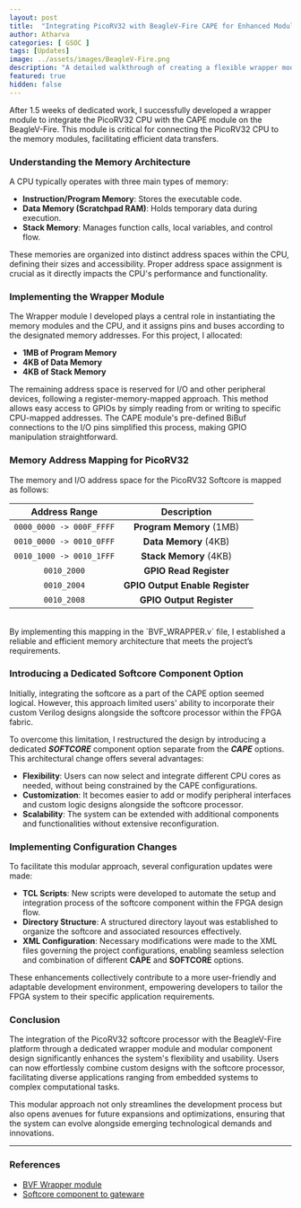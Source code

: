 ```yaml
---
layout: post
title:  "Integrating PicoRV32 with BeagleV-Fire CAPE for Enhanced Modularitye"
author: Atharva
categories: [ GSOC ]
tags: [Updates]
image: ../assets/images/BeagleV-Fire.png
description: "A detailed walkthrough of creating a flexible wrapper module to connect PicoRV32 with memory and GPIOs."
featured: true
hidden: false
---
```


After 1.5 weeks of dedicated work, I successfully developed a wrapper module to integrate the PicoRV32 CPU with the CAPE module on the BeagleV-Fire. This module is critical for connecting the PicoRV32 CPU to the memory modules, facilitating efficient data transfers.

### Understanding the Memory Architecture

A CPU typically operates with three main types of memory:

- **Instruction/Program Memory**: Stores the executable code.
- **Data Memory (Scratchpad RAM)**: Holds temporary data during execution.
- **Stack Memory**: Manages function calls, local variables, and control flow.

These memories are organized into distinct address spaces within the CPU, defining their sizes and accessibility. Proper address space assignment is crucial as it directly impacts the CPU's performance and functionality.

### Implementing the Wrapper Module

The Wrapper module I developed plays a central role in instantiating the memory modules and the CPU, and it assigns pins and buses according to the designated memory addresses. For this project, I allocated:

- **1MB of Program Memory**
- **4KB of Data Memory**
- **4KB of Stack Memory**

The remaining address space is reserved for I/O and other peripheral devices, following a register-memory-mapped approach. This method allows easy access to GPIOs by simply reading from or writing to specific CPU-mapped addresses. The CAPE module's pre-defined BiBuf connections to the I/O pins simplified this process, making GPIO manipulation straightforward.

### Memory Address Mapping for PicoRV32

The memory and I/O address space for the PicoRV32 Softcore is mapped as follows:

| Address Range         | Description                   |
|:-----------------------:|:-------------------------------:|
| `0000_0000 -> 000F_FFFF` | **Program Memory** (1MB)      |
| `0010_0000 -> 0010_0FFF` | **Data Memory** (4KB)         |
| `0010_1000 -> 0010_1FFF` | **Stack Memory** (4KB)        |
| `0010_2000`           | **GPIO Read Register**        |
| `0010_2004`           | **GPIO Output Enable Register** |
| `0010_2008`           | **GPIO Output Register**      |

<br>
By implementing this mapping in the `BVF_WRAPPER.v` file, I established a reliable and efficient memory architecture that meets the project’s requirements.

### Introducing a Dedicated Softcore Component Option

Initially, integrating the softcore as a part of the CAPE option seemed logical. However, this approach limited users' ability to incorporate their custom Verilog designs alongside the softcore processor within the FPGA fabric.

To overcome this limitation, I restructured the design by introducing a dedicated ***SOFTCORE*** component option separate from the ***CAPE*** options. This architectural change offers several advantages:

- **Flexibility**: Users can now select and integrate different CPU cores as needed, without being constrained by the CAPE configurations.
- **Customization**: It becomes easier to add or modify peripheral interfaces and custom logic designs alongside the softcore processor.
- **Scalability**: The system can be extended with additional components and functionalities without extensive reconfiguration.

### Implementing Configuration Changes

To facilitate this modular approach, several configuration updates were made:

- **TCL Scripts**: New scripts were developed to automate the setup and integration process of the softcore component within the FPGA design flow.
- **Directory Structure**: A structured directory layout was established to organize the softcore and associated resources effectively.
- **XML Configuration**: Necessary modifications were made to the XML files governing the project configurations, enabling seamless selection and combination of different **CAPE** and **SOFTCORE** options.

These enhancements collectively contribute to a more user-friendly and adaptable development environment, empowering developers to tailor the FPGA system to their specific application requirements.

### Conclusion

The integration of the PicoRV32 softcore processor with the BeagleV-Fire platform through a dedicated wrapper module and modular component design significantly enhances the system's flexibility and usability. Users can now effortlessly combine custom designs with the softcore processor, facilitating diverse applications ranging from embedded systems to complex computational tasks.

This modular approach not only streamlines the development process but also opens avenues for future expansions and optimizations, ensuring that the system can evolve alongside emerging technological demands and innovations.

---
### References
- [BVF Wrapper module](https://openbeagle.org/gsoc/2024/riscv-io-core/-/blob/03705ea32662c539c17e95e0700310f81e81e066/sources/FPGA-design/script_support/components/SOFTCORE/PICO_RISCV/HDL/BVF_WRAPPER.v)
- [Softcore component to gateware](https://openbeagle.org/gsoc/2024/riscv-io-core/-/tree/03705ea32662c539c17e95e0700310f81e81e066)
